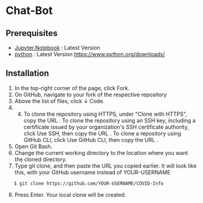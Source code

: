 # Chat-Bot

## Prerequisites
* [Jupyter.Notebook](https://jupyter.org/install) : Latest Version
* [python](https://www.python.org/downloads/) : Latest Version
https://www.python.org/downloads/
## Installation
1. In the top-right corner of the page, click Fork.
2. On GitHub, navigate to your fork of the respective repository
3. Above the list of files, click ↓ Code.
4. 4. To clone the repository using HTTPS, under "Clone with HTTPS", copy the URL . To clone the repository using an SSH key, including a certificate issued by your organization's SSH certificate authority, click Use SSH, then copy the URL . To clone a repository using GitHub CLI, click Use GitHub CLI, then copy the URL .
5. Open Git Bash.
6. Change the current working directory to the location where you want the cloned directory.
7. Type git clone, and then paste the URL you copied earlier. It will look like this, with your GitHub username instead of YOUR-USERNAME
```
   $ git clone https://github.com/YOUR-USERNAME/COVID-Info
```
8. Press Enter. Your local clone will be created.

```
